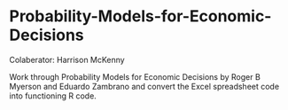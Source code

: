 # Probability-Models-for-Economic-Decisions
Colaberator: Harrison McKenny



Work through Probability Models for Economic Decisions by Roger B Myerson and Eduardo Zambrano and convert the Excel spreadsheet code into functioning R code. 

